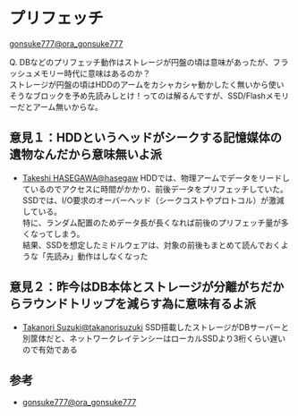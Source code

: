 # プリフェッチ

[gonsuke777@ora_gonsuke777](https://x.com/ora_gonsuke777/status/1755035684551938438)  

Q. DBなどのプリフェッチ動作はストレージが円盤の頃は意味があったが、フラッシュメモリー時代に意味はあるのか？  
ストレージが円盤の頃はHDDのアームをカシャカシャ動かしたく無いから使いそうなブロックを予め先読みしとけ！ってのは解るんですが、SSD/Flashメモリーだとアーム無いからな。

## 意見１：HDDというヘッドがシークする記憶媒体の遺物なんだから意味無いよ派

- [Takeshi HASEGAWA@hasegaw](https://x.com/hasegaw/status/1755054677727863111)
  HDDでは、物理アームでデータをリードしているのでアクセスに時間がかかり、前後データをプリフェッチしていた。  
  SSDでは、I/O要求のオーバーヘッド（シークコストやプロトコル）が激減している。  
  特に、ランダム配置のためデータ長が長くなれば前後のプリフェッチ量が多くなってしまう。  
  結果、SSDを想定したミドルウェアは、対象の前後もまとめて読んでおくような「先読み」動作はしなくなった

## 意見２：昨今はDB本体とストレージが分離がちだからラウンドトリップを減らす為に意味有るよ派

- [Takanori Suzuki@takanorisuzuki](https://x.com/takanorisuzuki/status/1755128012184707432)
  SSD搭載したストレージがDBサーバーと別筐体だと、ネットワークレイテンシーはローカルSSDより3桁くらい遅いので有効である

## 参考

- [gonsuke777@ora_gonsuke777](https://x.com/ora_gonsuke777/status/1755035684551938438)
